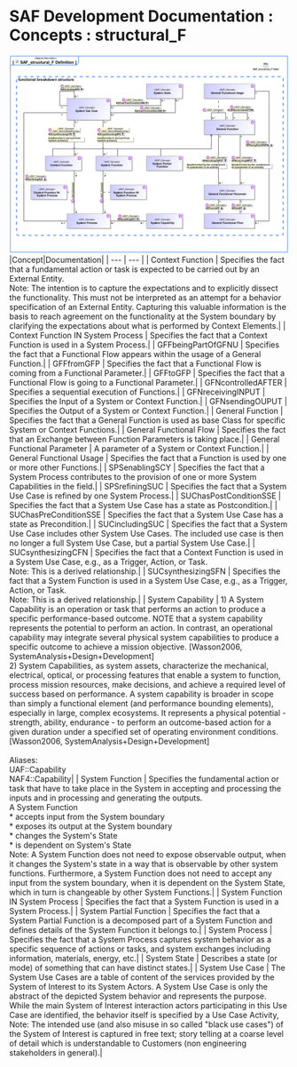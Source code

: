 # SAF Development Documentation : Concepts : structural_F 
![SAF_structural_F Definition.svg](./diagrams/SAF_structural_F-Definition.svg)
|Concept|Documentation|
| --- | --- |
| Context Function | Specifies the fact that a fundamental action or task is expected to be carried out by an External Entity. <br>Note: The intention is to capture the expectations and to explicitly dissect the functionality. This must not be interpreted as an attempt for a behavior specification of an External Entity. Capturing this valuable information is the basis to reach agreement on the functionality at the System boundary by clarifying the expectations about what is performed by Context Elements.|
| Context Function IN System Process | Specifies the fact that a Context Function is used in a System Process.|
| GFFbeingPartOfGFNU | Specifies the fact that a Functional Flow appears within the usage of a General Function.|
| GFFfromGFP | Specifies the fact that a Functional Flow is coming from a Functional Parameter.|
| GFFtoGFP | Specifies the fact that a Functional Flow is going to a Functional Parameter.|
| GFNcontrolledAFTER | Specifies a sequential execution of Functions.|
| GFNreceivingINPUT | Specifies the Input of a System or Context Function.|
| GFNsendingOUPUT | Specifies the Output of a System or Context Function.|
| General Function | Specifies the fact that a General Function is used as base Class for specific System or Context Functions.|
| General Functional Flow | Specifies the fact that an Exchange between Function Parameters is taking place.|
| General Functional Parameter | A parameter of a System or Context Function.|
| General Functional Usage | Specifies the fact that a Function is used by one or more other Functions.|
| SPSenablingSCY | Specifies the fact that a System Process contributes to the provision of one or more System Capabilities in the field.|
| SPSrefiningSUC | Specifies the fact that a System Use Case is refined by one System Process.|
| SUChasPostConditionSSE | Specifies the fact that a System Use Case has a state as Postcondition.|
| SUChasPreConditionSSE | Specifies the fact that a System Use Case has a state as Precondition.|
| SUCincludingSUC | Specifies the fact that a System Use Case includes other System Use Cases. The included use case is then no longer a full System Use Case, but a partial System Use Case.|
| SUCsynthesizingCFN | Specifies the fact that a Context Function is used in a System Use Case, e.g., as a Trigger, Action, or Task.<br>Note: This is a derived relationship.|
| SUCsynthesizingSFN | Specifies the fact that a System Function is used in a System Use Case, e.g., as a Trigger, Action, or Task. <br>Note: This is a derived relationship.|
| System Capability | 1) A System Capability is an operation or task that performs an action to produce a specific performance-based outcome. NOTE that a system capability represents the potential to perform an action. In contrast, an operational capability may integrate several physical system capabilities to produce a specific outcome to achieve a mission objective. [Wasson2006, SystemAnalysis+Design+Development]<br>2) System Capabilities, as system assets, characterize the mechanical, electrical, optical, or processing features that enable a system to function, process mission resources, make decisions, and achieve a required level of success based on performance. A system capability is broader in scope than simply a functional element (and performance bounding elements), especially in large, complex ecosystems. It represents a physical potential - strength, ability, endurance - to perform an outcome-based action for a given duration under a specified set of operating environment conditions. [Wasson2006, SystemAnalysis+Design+Development]<br><br>Aliases:<br>UAF::Capability<br>NAF4::Capability|
| System Function | Specifies the fundamental action or task that have to take place in the System in accepting and processing the<br>inputs and in processing and generating the outputs.<br>A System Function<br> * accepts input from the System boundary <br> * exposes its output at the System boundary<br> * changes the System's State<br> * is dependent on System's State<br>Note: A System Function does not need to expose observable output, when it changes the System's state in a way that is observable by other system functions. Furthermore, a System Function does not need to accept any input from the system boundary, when it is dependent on the System State, which in turn is changeable by other System Functions.|
| System Function IN System Process | Specifies the fact that a System Function is used in a System Process.|
| System Partial Function | Specifies the fact that a System Partial Function is a decomposed part of a System Function and defines details of the System Function it belongs to.|
| System Process | Specifies the fact that a System Process captures system behavior as a specific sequence of actions or tasks, and system exchanges including information, materials, energy, etc.|
| System State | Describes a state (or mode) of something that can have distinct states.|
| System Use Case | The System Use Cases are a table of content of the services provided by the System of Interest to its System Actors. A System Use Case is only the abstract of the depicted System behavior and represents the purpose. While the main System of Interest interaction actors participating in this Use Case are identified, the behavior itself is specified by a Use Case Activity, <br>Note: The intended use (and also misuse in so called "black use cases") of the System of Interest is captured in free text; story telling at a coarse level of detail which is understandable to Customers (non engineering stakeholders in general).|
